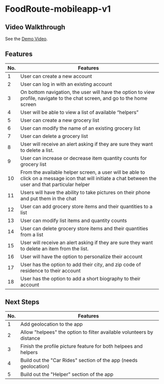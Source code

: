 # FoodRoute-mobileapp-v1


## Video Walkthrough
See the [Demo Video](https://tinyurl.com/36fd7mr6).


## Features
| No. | Features  
| --- | ------------- | 
| 1 | User can create a new account
| 2 | User can log in with an existing account
| 3 | On bottom navigation, the user will have the option to view profile, navigate to the chat screen, and go to the home screen
| 4 | User will be able to view a list of available “helpers”
| 5 | User can create a new grocery list
| 6 | User can modify the name of an existing grocery list
| 7 | User can delete a grocery list
| 8 | User will receive an alert asking if they are sure they want to delete a list.
| 9 | User can increase or decrease item quantity counts for grocery list
| 10 | From the available helper screen, a user will be able to click on a message icon that will initiate a chat between the user and that particular helper
| 11 | Users will have the ability to take pictures on their phone and put them in the chat
| 12 | User can add grocery store items and their quantities to a list
| 13 | User can modify list items and quantity counts
| 14 | User can delete grocery store items and their quantities from a list
| 15 | User will receive an alert asking if they are sure they want to delete an item from the list.
| 16 | User will have the option to personalize their account
| 17 | User has the option to add their city, and zip code of residence to their account
| 18 | User has the option to add a short biography to their account


## Next Steps
| No. | Features  
| --- | ------------- | 
| 1 | Add geolocation to the app
| 2 | Allow "helpees" the option to filter available volunteers by distance
| 3 | Finish the profile picture feature for both helpees and helpers
| 4 | Build out the "Car Rides" section of the app (needs geolocation)
| 5 | Build out the "Helper" section of the app












